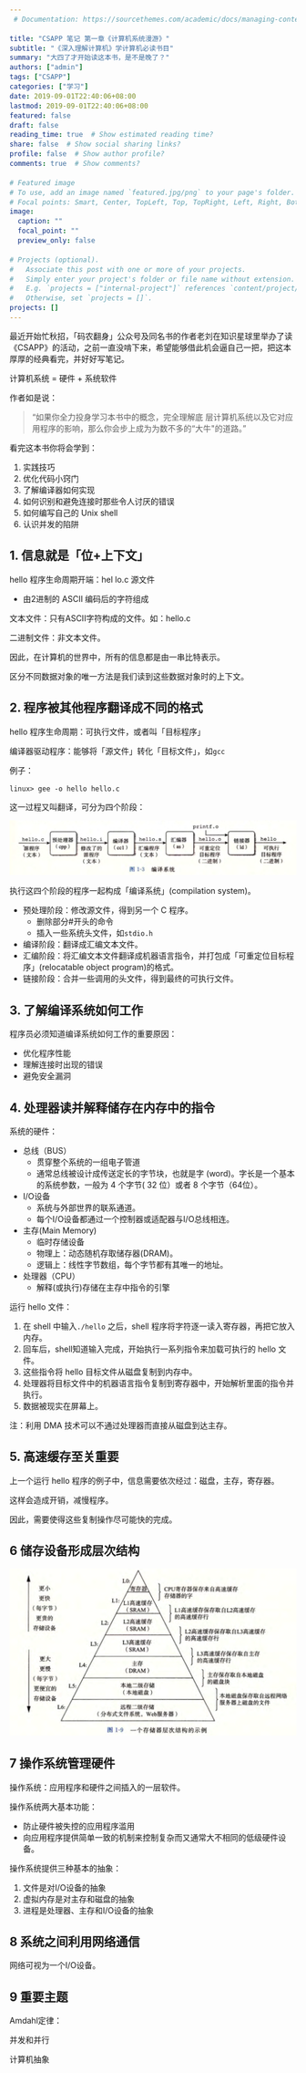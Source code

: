 ```yaml
---
 # Documentation: https://sourcethemes.com/academic/docs/managing-content/

title: "CSAPP 笔记 第一章《计算机系统漫游》"
subtitle: "《深入理解计算机》学计算机必读书目"
summary: "大四了才开始读这本书，是不是晚了？"
authors: ["admin"]
tags: ["CSAPP"]
categories: ["学习"]
date: 2019-09-01T22:40:06+08:00
lastmod: 2019-09-01T22:40:06+08:00
featured: false
draft: false
reading_time: true  # Show estimated reading time?
share: false  # Show social sharing links?
profile: false  # Show author profile?
comments: true  # Show comments?

# Featured image
# To use, add an image named `featured.jpg/png` to your page's folder.
# Focal points: Smart, Center, TopLeft, Top, TopRight, Left, Right, BottomLeft, Bottom, BottomRight.
image:
  caption: ""
  focal_point: ""
  preview_only: false

# Projects (optional).
#   Associate this post with one or more of your projects.
#   Simply enter your project's folder or file name without extension.
#   E.g. `projects = ["internal-project"]` references `content/project/deep-learning/index.md`.
#   Otherwise, set `projects = []`.
projects: []
---
```


最近开始忙秋招，「码农翻身」公众号及同名书的作者老刘在知识星球里举办了读《CSAPP》的活动，之前一直没啃下来，希望能够借此机会逼自己一把，把这本厚厚的经典看完，并好好写笔记。



计算机系统 = 硬件 + 系统软件



作者如是说：

> “如果你全力投身学习本书中的概念，完全理解底 层计算机系统以及它对应用程序的影响，那么你会步上成为为数不多的“大牛"的道路。”



看完这本书你将会学到：

1. 实践技巧
2. 优化代码小窍门
3. 了解编译器如何实现
4. 如何识别和避免连接时那些令人讨厌的错误
5. 如何编写自己的 Unix shell
6. 认识并发的陷阱



## 1. 信息就是「位+上下文」

hello 程序生命周期开端：hel lo.c 源文件

* 由2进制的 ASCII 编码后的字符组成



文本文件：只有ASCII字符构成的文件。如：hello.c

二进制文件：非文本文件。



因此，在计算机的世界中，所有的信息都是由一串比特表示。

区分不同数据对象的唯一方法是我们读到这些数据对象时的上下文。



## 2. 程序被其他程序翻译成不同的格式

hello 程序生命周期：可执行文件，或者叫「目标程序」

编译器驱动程序：能够将「源文件」转化「目标文件」，如`gcc`



例子：

```
linux> gee -o hello hello.c
```

这一过程又叫翻译，可分为四个阶段：

![](./image/CSAPP1-3.png)

执行这四个阶段的程序一起构成「编译系统」(compilation system)。

* 预处理阶段：修改源文件，得到另一个 C 程序。
  * 删除部分#开头的命令
  * 插入一些系统头文件，如`stdio.h`
* 编译阶段：翻译成汇编文本文件。
* 汇编阶段：将汇编文本文件翻译成机器语言指令，并打包成「可重定位目标程序」(relocatable object program)的格式。
* 链接阶段：合并一些调用的头文件，得到最终的可执行文件。



## 3. 了解编译系统如何工作

程序员必须知道编译系统如何工作的重要原因：

* 优化程序性能
* 理解连接时出现的错误
* 避免安全漏洞

## 4. 处理器读并解释储存在内存中的指令

系统的硬件：

* 总线（BUS）
  * 贯穿整个系统的一组电子管道
  * 通常总线被设计成传送定长的字节块，也就是字 (word)。字长是一个基本的系统参数，一般为 4 个字节( 32 位）或者 8 个字节（64位）。
* I/O设备
  * 系统与外部世界的联系通道。
  * 每个I/O设备都通过一个控制器或适配器与I/O总线相连。
* 主存(Main Memory)
  * 临时存储设备
  * 物理上：动态随机存取储存器(DRAM)。
  * 逻辑上：线性字节数组，每个字节都有其唯一的地址。
* 处理器（CPU）
  * 解释(或执行)存储在主存中指令的引擎



运行 hello 文件：

1. 在 shell 中输入`./hello` 之后，shell 程序将字符逐一读入寄存器，再把它放入内存。
2. 回车后，shell知道输入完成，开始执行一系列指令来加载可执行的 hello 文件。
3. 这些指令将 hello 目标文件从磁盘复制到内存中。
4. 处理器将目标文件中的机器语言指令复制到寄存器中，开始解析里面的指令并执行。
5. 数据被现实在屏幕上。



注：利用 DMA 技术可以不通过处理器而直接从磁盘到达主存。



## 5. 高速缓存至关重要

上一个运行 hello 程序的例子中，信息需要依次经过：磁盘，主存，寄存器。

这样会造成开销，减慢程序。



因此，需要使得这些复制操作尽可能快的完成。



## 6 储存设备形成层次结构

![](./image/CSAPP1-9.png)

## 7 操作系统管理硬件

操作系统：应用程序和硬件之间插入的一层软件。

操作系统两大基本功能：

* 防止硬件被失控的应用程序滥用
* 向应用程序提供简单一致的机制来控制复杂而又通常大不相同的低级硬件设备。

操作系统提供三种基本的抽象：

1. 文件是对I/O设备的抽象
2. 虚拟内存是对主存和磁盘的抽象
3. 进程是处理器、主存和I/O设备的抽象

## 8 系统之间利用网络通信

网络可视为一个I/O设备。

## 9 重要主题

Amdahl定律：

并发和并行

计算机抽象
